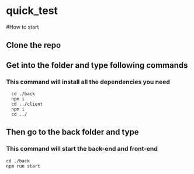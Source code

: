 # quick_test

#How to start

## Clone the repo

## Get into the folder and type following commands

### This command will install all the dependencies you need
```
  cd ./back
  npm i 
  cd ../client
  npm i
  cd ../
```

## Then go to the back folder and type

### This command will start the back-end and front-end
```
cd ./back
npm run start
```



